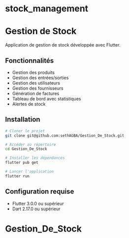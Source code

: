 # stock_management
# Gestion de Stock

Application de gestion de stock développée avec Flutter.

## Fonctionnalités

- Gestion des produits
- Gestion des entrées/sorties
- Gestion des utilisateurs
- Gestion des fournisseurs
- Génération de factures
- Tableau de bord avec statistiques
- Alertes de stock

## Installation

```bash
# Cloner le projet
git clone git@github.com:sethAGBA/Gestion_De_Stock.git

# Accéder au répertoire
cd Gestion_De_Stock

# Installer les dépendances
flutter pub get

# Lancer l'application
flutter run
```

## Configuration requise

- Flutter 3.0.0 ou supérieur
- Dart 2.17.0 ou supérieur
# Gestion_De_Stock

